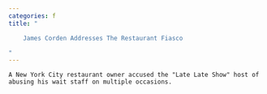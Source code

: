 ```yaml
---
categories: f
title: "

    James Corden Addresses The Restaurant Fiasco

"
---
```



    A New York City restaurant owner accused the "Late Late Show" host of abusing his wait staff on multiple occasions.

